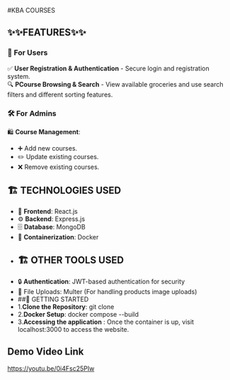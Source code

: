 #KBA COURSES
## ✨✨FEATURES✨✨
### 👤 For Users
✅ **User Registration & Authentication** - Secure login and registration system.  
🔍 **PCourse Browsing & Search** - View available groceries and use search filters and different sorting features.  

### 🛠️ For Admins
🛍 **Course Management**:  
   - ➕ Add new courses. 
   - ✏️ Update existing courses.  
   - ❌ Remove existing courses.  
## 🏗️ TECHNOLOGIES USED
- 🎨 **Frontend**: React.js 
- ⚙️ **Backend**: Express.js 
- 🗄 **Database**: MongoDB
- 🐳 **Containerization**: Docker
- ## 🏗️ OTHER TOOLS USED
- 🔒 **Authentication**: JWT-based authentication for security
- 📂 File Uploads: Multer (For handling products image uploads)
- ##🚀 GETTING STARTED
- 1.**Clone the Repository**: git clone <repository-url>
- 2.**Docker Setup**: docker compose --build
- 3.**Accessing the application** : Once the container is up, visit localhost:3000 to access the website.
## Demo Video Link
https://youtu.be/0i4Fsc25PIw
